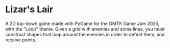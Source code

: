 # Lizar's Lair

A 2D top-down game made with PyGame for the GMTK Game Jam 2025, with the "Loop"
theme. Given a grid with enemies and some lines, you must construct shapes that
loop around the enemies in order to defeat them, and receive points.
